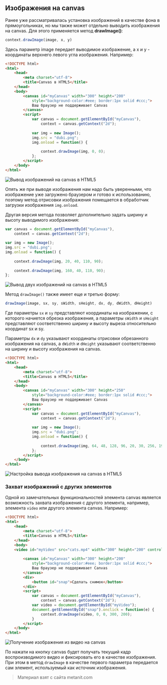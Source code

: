 ## Изображения на canvas

Ранее уже рассматривалась установка изображений в качестве фона в прямоугольниках, но мы также может отдельно выводить изображения на canvas. Для этого применяется метод **drawImage()**:

```js
context.drawImage(image, x, y)
```

Здесь параметр image передает выводимое изображение, а x и y - координаты верхнего левого угла изображения. Например:

```html
<!DOCTYPE html>
<html>
    <head>
        <meta charset="utf-8">
        <title>Canvas в HTML5</title>
    </head>
    <body>
        <canvas id="myCanvas" width="300" height="200" 
            style="background-color:#eee; border:1px solid #ccc;">
            Ваш браузер не поддерживает Canvas
        </canvas>
        <script>
            var canvas = document.getElementById("myCanvas"), 
                context = canvas.getContext("2d");
                
            var img = new Image();
            img.src = "dubi.png";
            img.onload = function() {
                
                context.drawImage(img, 0, 0);
            };
        </script>
    </body>
</html>
```

![Вывод изображений на canvas в HTML5](https://metanit.com/web/html5/pics/6.24.png)

Опять же при выводе изображения нам надо быть уверенными, что изображение уже загружено браузером и готово к использованию, поэтому метод отрисовки изображения помещается в обработчик загрузки изображения `img.onload`.

Другая версия метода позволяет дополнительно задать ширину и высоту выводимого изображения:

```js
var canvas = document.getElementById("myCanvas"), 
    context = canvas.getContext("2d");
    
var img = new Image();
img.src = "dubi.png";
img.onload = function() {
                
    context.drawImage(img, 20, 40, 110, 90);
                
    context.drawImage(img, 160, 40, 110, 90);
};
```

![Вывод двух изображений на canvas в HTML5](https://metanit.com/web/html5/pics/6.25.png)

Метод `drawImage()` также имеет еще и третью форму:

```js
drawImage(image, sx, sy, sWidth, sHeight, dx, dy, dWidth, dHeight)
```

Где параметры `sx` и `sy` представляют координаты на изображении, с которого начиется обрезка изображения, а параметры `sWidth` и `sHeight` представляют соответственно ширину и высоту выреза относительно координат sx и sy.

Параметры `dx` и `dy` указывают координаты отрисовки обрезанного изображения на canvas, а `dWidth` и `dHeight` указывают соответственно на ширину и высоту изображения на canvas.

```html
<!DOCTYPE html>
<html>
    <head>
        <meta charset="utf-8">
        <title>Canvas в HTML5</title>
    </head>
    <body>
        <canvas id="myCanvas" width="300" height="250" 
            style="background-color:#eee; border:1px solid #ccc;">
            Ваш браузер не поддерживает Canvas
        </canvas>
        <script>
            var canvas = document.getElementById("myCanvas"), 
                context = canvas.getContext("2d");
                
            var img = new Image();
            img.src = "dubi.png";
            img.onload = function() {
                
                context.drawImage(img, 64, 48, 128, 96, 20, 30, 256, 192);
            };
        </script>
    </body>
</html>
```

![Настройка вывода изображения на canvas в HTML5](https://metanit.com/web/html5/pics/6.26.png)

### Захват изображений с других элементов

Одной из замечательных функциональностей элемента canvas является возможность захвата изображения с другого элемента, например, элемента `video` или другого элемента canvas. Например:

```html
<!DOCTYPE html>
<html>
    <head>
        <meta charset="utf-8">
        <title>Canvas в HTML5</title>
    </head>
    <body>
    <video id="myVideo" src="cats.mp4" width="300" height="200" controls ></video>
    
        <canvas id="myCanvas" width="300" height="200" 
            style="background-color:#eee; border:1px solid #ccc;">
            Ваш браузер не поддерживает Canvas
        </canvas>
        <div>
            <button id="snap">Сделать снимок</button>
        </div>
        <script>
            var canvas = document.getElementById("myCanvas"), 
                context = canvas.getContext("2d");
            var video = document.getElementById("myVideo");
            document.getElementById("snap").onclick = function(e) {
                context.drawImage(video, 0, 0, 300, 200);
            }
        </script>
    </body>
</html>
```

![Получение изображения из видео на canvas](https://metanit.com/web/html5/pics/6.34.png)

По нажати на кнопку canvas будет получать текущий кадр воспроизводимого видео и фиксировать его в качестве изображения. При этом в метод `drawImage` в качестве первого параметра передается сам элемент, используемый как источник изображения.


> Материал взят с сайта metanit.com